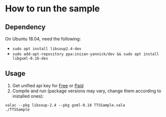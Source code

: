 # How to run the sample

## Dependency

On Ubuntu 18.04, need the following:

* `sudo apt install libsoup2.4-dev`
* `sudo add-apt-repository ppa:inizan-yannick/dev && sudo apt install libgxml-0.16-dev`

## Usage

1. Get unified api key for [Free](https://azure.microsoft.com/en-us/try/cognitive-services/?api=speech-services) or [Paid](https://go.microsoft.com/fwlink/?LinkId=872236)
1. Compile and run (package versions may vary, change them according to installed ones):

```shell
valac --pkg libsoup-2.4 --pkg gxml-0.18 TTSSample.vala
./TTSSample
```

